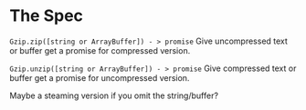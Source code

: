 The Spec
====


`Gzip.zip([string or ArrayBuffer]) - > promise` Give uncompressed text or buffer get a promise for compressed version. 

`Gzip.unzip([string or ArrayBuffer]) - > promise` Give compressed text or buffer get a promise for uncompressed version. 

Maybe a steaming version if you omit the string/buffer? 
